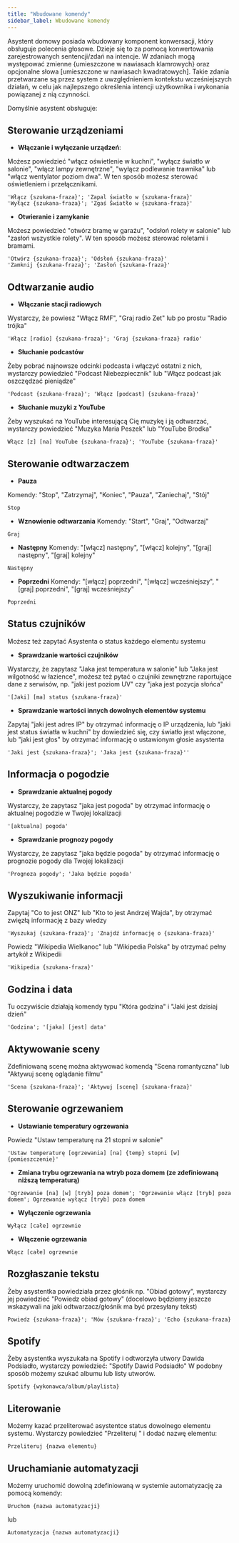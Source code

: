 ```yaml
---
title: "Wbudowane komendy"
sidebar_label: Wbudowane komendy
---
```



Asystent domowy posiada wbudowany komponent konwersacji, który obsługuje polecenia głosowe.
Dzieje się to za pomocą konwertowania zarejestrowanych sentencji/zdań na intencje. W zdaniach mogą występować zmienne {umieszczone w nawiasach klamrowych} oraz opcjonalne słowa [umieszczone w nawiasach kwadratowych]. Takie zdania przetwarzane są przez system z uwzględnieniem kontekstu wcześniejszych działań, w celu jak najlepszego określenia intencji użytkownika i wykonania powiązanej z nią czynności.


Domyślnie asystent obsługuje:

## Sterowanie urządzeniami

* **Włączanie i wyłączanie urządzeń**:

Możesz powiedzieć "włącz oświetlenie w kuchni", "wyłącz światło w salonie", "włącz lampy zewnętrzne", "wyłącz podlewanie trawnika" lub "włącz wentylator poziom dwa". W ten sposób możesz sterować oświetleniem i przełącznikami.

```text
'Włącz {szukana-fraza}'; 'Zapal światło w {szukana-fraza}'
'Wyłącz {szukana-fraza}'; 'Zgaś Światło w {szukana-fraza}'
```

* **Otwieranie i zamykanie**

Możesz powiedzieć "otwórz bramę w garażu", "odsłoń rolety w salonie" lub "zasłoń wszystkie rolety". W ten sposób możesz sterować roletami i bramami.

```text
'Otwórz {szukana-fraza}'; 'Odsłoń {szukana-fraza}'
'Zamknij {szukana-fraza}'; 'Zasłoń {szukana-fraza}'
```

## Odtwarzanie audio

* **Włączanie stacji radiowych**

Wystarczy, że powiesz "Włącz RMF", "Graj radio Zet" lub po prostu "Radio trójka"

```text
'Włącz [radio] {szukana-fraza}'; 'Graj {szukana-fraza} radio'
```

* **Słuchanie podcastów**

Żeby pobrać najnowsze odcinki podcasta i włączyć ostatni z nich, wystarczy powiedzieć "Podcast Niebezpiecznik" lub "Włącz podcast jak oszczędzać pieniądze"

```text
'Podcast {szukana-fraza}'; 'Włącz [podcast] {szukana-fraza}'
```

* **Słuchanie muzyki z YouTube**

Żeby wyszukać na YouTube interesującą Cię muzykę i ją odtwarzać, wystarczy powiedzieć "Muzyka Maria Peszek" lub "YouTube Brodka"

```text
Włącz [z] [na] YouTube {szukana-fraza}'; 'YouTube {szukana-fraza}'
```

## Sterowanie odtwarzaczem

* **Pauza**

Komendy: "Stop", "Zatrzymaj", "Koniec", "Pauza", "Zaniechaj", "Stój"

```text
Stop
```

* **Wznowienie odtwarzania**
Komendy: "Start", "Graj", "Odtwarzaj"

```text
Graj
```

* **Następny**
Komendy: "[włącz] następny", "[włącz] kolejny", "[graj] następny", "[graj] kolejny"

```text
Następny
```

* **Poprzedni**
Komendy: "[włącz] poprzedni", "[włącz] wcześniejszy", "[graj] poprzedni", "[graj] wcześniejszy"

```text
Poprzedni
```

## Status czujników

Możesz też zapytać Asystenta o status każdego elementu systemu 

* **Sprawdzanie wartości czujników**

Wystarczy, że zapytasz "Jaka jest temperatura w salonie" lub "Jaka jest wilgotność w łazience", możesz też pytać o czujniki zewnętrzne raportujące dane z serwisów, np. "jaki jest poziom UV" czy "jaka jest pozycja słońca"

```text
'[Jaki] [ma] status {szukana-fraza}'
```

* **Sprawdzanie wartości innych dowolnych elementów systemu**

Zapytaj "jaki jest adres IP" by otrzymać informację o IP urządzenia, lub "jaki jest status światła w kuchni" by dowiedzieć się, czy światło jest włączone, lub "jaki jest głos" by otrzymać informację o ustawionym głosie asystenta

```text
'Jaki jest {szukana-fraza}'; 'Jaka jest {szukana-fraza}''
```

## Informacja o pogodzie

* **Sprawdzanie aktualnej pogody**

Wystarczy, że zapytasz "jaka jest pogoda" by otrzymać informację o aktualnej pogodzie w Twojej lokalizacji

```text
'[aktualna] pogoda'
```

* **Sprawdzanie prognozy pogody**

Wystarczy, że zapytasz "jaka będzie pogoda" by otrzymać informację o prognozie pogody dla Twojej lokalizacji

```text
'Prognoza pogody'; 'Jaka będzie pogoda'
```

## Wyszukiwanie informacji

Zapytaj "Co to jest ONZ" lub "Kto to jest Andrzej Wajda", by otrzymać zwięzłą informację z bazy wiedzy

```text
'Wyszukaj {szukana-fraza}'; 'Znajdź informację o {szukana-fraza}'
```

Powiedz "Wikipedia Wielkanoc" lub "Wikipedia Polska" by otrzymać pełny artykół z Wikipedii

```text
'Wikipedia {szukana-fraza}'
```

## Godzina i data

Tu oczywiście działają komendy typu "Która godzina" i "Jaki jest dzisiaj dzień"

```text
'Godzina'; '[jaka] [jest] data'
```

## Aktywowanie sceny

Zdefiniowaną scenę można aktywować komendą "Scena romantyczna" lub "Aktywuj scenę oglądanie filmu"

```text
'Scena {szukana-fraza}'; 'Aktywuj [scenę] {szukana-fraza}'
```

## Sterowanie ogrzewaniem

* **Ustawianie temperatury ogrzewania**

Powiedz "Ustaw temperaturę na 21 stopni w salonie"

```text
'Ustaw temperaturę [ogrzewania] [na] {temp} stopni [w] {pomieszczenie}'
```

* **Zmiana trybu ogrzewania na wtryb poza domem (ze zdefiniowaną niższą temperaturą)**

```text
'Ogrzewanie [na] [w] [tryb] poza domem'; 'Ogrzewanie włącz [tryb] poza domem'; Ogrzewanie wyłącz [tryb] poza domem
```

* **Wyłączenie ogrzewania**

```text
Wyłącz [całe] ogrzewnie
```

* **Włączenie ogrzewania**

```text
Włącz [całe] ogrzewnie
```

## Rozgłaszanie tekstu

Żeby asystentka powiedziała przez głośnik np. "Obiad gotowy", wystarczy jej powiedzieć "Powiedz obiad gotowy"
(docelowo będziemy jeszcze wskazywali na jaki odtwarzacz/głośnik ma być przesyłany tekst)

```text
Powiedz {szukana-fraza}'; 'Mów {szukana-fraza}'; 'Echo {szukana-fraza}
```


## Spotify

Żeby asystentka wyszukała na Spotify i odtworzyła utwory Dawida Podsiadło, wystarczy powiedzieć: "Spotify Dawid Podsiadło"
W podobny sposób możemy szukać albumu lub listy utworów.
```text
Spotify {wykonawca/album/playlista}
```

## Literowanie

Możemy kazać przeliterować asystentce status dowolnego elementu systemu. Wystarczy powiedzieć "Przeliteruj " i dodać nazwę elementu:

```text
Przeliteruj {nazwa elementu}
```

## Uruchamianie automatyzacji


Możemy uruchomić dowolną zdefiniowaną w systemie automatyzację za pomocą komendy:

```text
Uruchom {nazwa automatyzacji}
```
lub

```text
Automatyzacja {nazwa automatyzacji}
```
